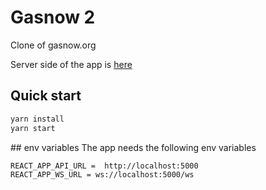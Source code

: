 # Gasnow 2

Clone of gasnow.org

Server side of the app is [here](https://github.com/plopezlpz/gasnow2)

## Quick start

```bash
yarn install
yarn start
```

## env variables
The app needs the following env variables

```.env
REACT_APP_API_URL =  http://localhost:5000
REACT_APP_WS_URL = ws://localhost:5000/ws
```
